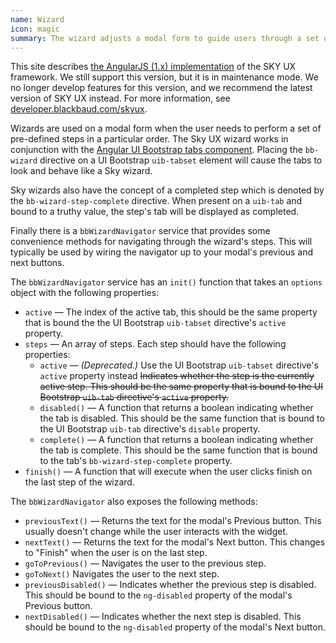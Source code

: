 ```yaml
---
name: Wizard
icon: magic
summary: The wizard adjusts a modal form to guide users through a set of pre-defined steps in a particular order.
---
```


<bb-alert bb-alert-type="warning">This site describes <a href="https://angularjs.org/">the AngularJS (1.x) implementation</a> of the SKY UX framework. We still support this version, but it is in maintenance mode. We no longer develop features for this version, and we recommend the latest version of SKY UX instead. For more information, see <a href="https://developer.blackbaud.com/skyux">developer.blackbaud.com/skyux</a>.</bb-alert>


Wizards are used on a modal form when the user needs to perform a set of pre-defined steps in a particular order. The Sky UX wizard works in conjunction with the [Angular UI Bootstrap tabs component](http://angular-ui.github.io/bootstrap/#/tabs).  Placing the `bb-wizard` directive on a UI Bootstrap `uib-tabset` element will cause the tabs to look and behave like a Sky wizard.

Sky wizards also have the concept of a completed step which is denoted by the `bb-wizard-step-complete` directive. When present on a `uib-tab` and bound to a truthy value, the step's tab will be displayed as completed.

Finally there is a `bbWizardNavigator` service that provides some convenience methods for navigating through the wizard's steps. This will typically be used by wiring the navigator up to your modal's previous and next buttons.

The `bbWizardNavigator` service has an `init()` function that takes an `options` object with the following properties:
- `active` &mdash; The index of the active tab, this should be the same property that is bound the the UI Bootstrap `uib-tabset` directive's `active` property.
- `steps` &mdash; An array of steps. Each step should have the following properties:
   - `active` &mdash; *(Deprecated.)* Use the UI Bootstrap `uib-tabset` directive's `active` property instead <s> Indicates whether the step is the currently active step. This should be the same property that is bound to the UI Bootstrap `uib-tab` directive's `active` property.</s>
   - `disabled()` &mdash; A function that returns a boolean indicating whether the tab is disabled. This should be the same function that is bound to the UI Bootstrap `uib-tab` directive's `disable` property.
   - `complete()` &mdash; A function that returns a boolean indicating whether the tab is complete. This should be the same function that is bound to the tab's `bb-wizard-step-complete` property.
- `finish()` &mdash; A function that will execute when the user clicks finish on the last step of the wizard.

The `bbWizardNavigator` also exposes the following methods:

- `previousText()` &mdash; Returns the text for the modal's Previous button. This usually doesn't change while the user interacts with the widget.
- `nextText()` &mdash; Returns the text for the modal's Next button. This changes to "Finish" when the user is on the last step.
- `goToPrevious()` &mdash; Navigates the user to the previous step.
- `goToNext()` Navigates the user to the next step.
- `previousDisabled()` &mdash; Indicates whether the previous step is disabled. This should be bound to the `ng-disabled` property of the modal's Previous button.
- `nextDisabled()` &mdash; Indicates whether the next step is disabled. This should be bound to the `ng-disabled` property of the modal's Next button.
